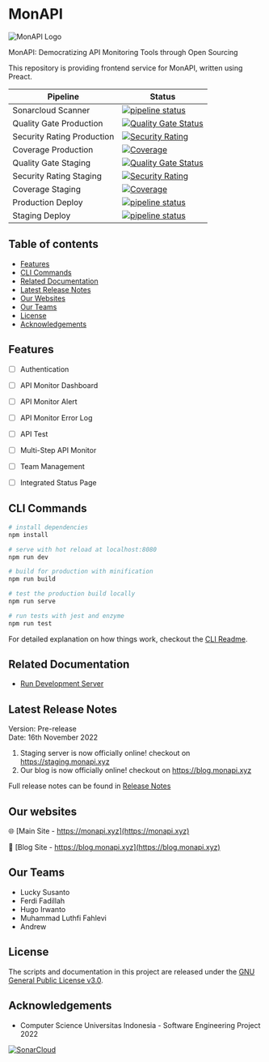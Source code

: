 # MonAPI
![MonAPI Logo](https://blog.monapi.xyz/wp-content/uploads/2022/09/Group-19.png)

MonAPI: Democratizing API Monitoring Tools through Open Sourcing

This repository is providing frontend service for MonAPI, written using Preact.

| Pipeline | Status |
| ----------- | ----------- |
| Sonarcloud Scanner | [![pipeline status](https://github.com/MonAPI-xyz/MonAPI-Frontend/actions/workflows/build.yml/badge.svg)](https://github.com/MonAPI-xyz/MonAPI-Frontend) |
| Quality Gate Production | [![Quality Gate Status](https://sonarcloud.io/api/project_badges/measure?project=MonAPI-xyz_MonAPI-Frontend&metric=alert_status&branch=main)](https://sonarcloud.io/summary/new_code?id=MonAPI-xyz_MonAPI-Frontend) | 
| Security Rating Production | [![Security Rating](https://sonarcloud.io/api/project_badges/measure?project=MonAPI-xyz_MonAPI-Frontend&metric=security_rating&branch=main)](https://sonarcloud.io/summary/new_code?id=MonAPI-xyz_MonAPI-Frontend) | 
| Coverage Production | [![Coverage](https://sonarcloud.io/api/project_badges/measure?project=MonAPI-xyz_MonAPI-Frontend&metric=coverage&branch=main)](https://sonarcloud.io/summary/new_code?id=MonAPI-xyz_MonAPI-Frontend) | 
| Quality Gate Staging | [![Quality Gate Status](https://sonarcloud.io/api/project_badges/measure?project=MonAPI-xyz_MonAPI-Frontend&metric=alert_status&branch=staging)](https://sonarcloud.io/summary/new_code?id=MonAPI-xyz_MonAPI-Frontend) | 
| Security Rating Staging | [![Security Rating](https://sonarcloud.io/api/project_badges/measure?project=MonAPI-xyz_MonAPI-Frontend&metric=security_rating&branch=staging)](https://sonarcloud.io/summary/new_code?id=MonAPI-xyz_MonAPI-Frontend) | 
| Coverage Staging | [![Coverage](https://sonarcloud.io/api/project_badges/measure?project=MonAPI-xyz_MonAPI-Frontend&metric=coverage&branch=staging)](https://sonarcloud.io/summary/new_code?id=MonAPI-xyz_MonAPI-Frontend) | 
| Production Deploy | [![pipeline status](https://github.com/MonAPI-xyz/MonAPI-Frontend/actions/workflows/production.yml/badge.svg)](https://github.com/MonAPI-xyz/MonAPI-Frontend) | 
| Staging Deploy | [![pipeline status](https://github.com/MonAPI-xyz/MonAPI-Frontend/actions/workflows/staging.yml/badge.svg)](https://github.com/MonAPI-xyz/MonAPI-Frontend) | 


## Table of contents
- [Features](#features)
- [CLI Commands](#cli-commands)
- [Related Documentation](#related-documentation)
- [Latest Release Notes](#latest-release-notes)
- [Our Websites](#our-websites)
- [Our Teams](#our-teams)
- [License](#license)
- [Acknowledgements](#acknowledgements)

## Features

- [ ] Authentication
- [ ] API Monitor Dashboard
- [ ] API Monitor Alert
- [ ] API Monitor Error Log
- [ ] API Test
- [ ] Multi-Step API Monitor
- [ ] Team Management
- [ ] Integrated Status Page


## CLI Commands

``` bash
# install dependencies
npm install

# serve with hot reload at localhost:8080
npm run dev

# build for production with minification
npm run build

# test the production build locally
npm run serve

# run tests with jest and enzyme
npm run test
```

For detailed explanation on how things work, checkout the [CLI Readme](https://github.com/developit/preact-cli/blob/master/README.md).

## Related Documentation

- [Run Development Server](https://github.com/MonAPI-xyz/MonAPI-Frontend/blob/staging/docs/development.md)

## Latest Release Notes
Version: Pre-release<br>
Date: 16th November 2022
1. Staging server is now officially online! checkout on https://staging.monapi.xyz
2. Our blog is now officially online! checkout on https://blog.monapi.xyz

Full release notes can be found in [Release Notes](https://github.com/MonAPI-xyz/MonAPI-Frontend/blob/staging/docs/release_notes.md)

## Our websites
🌐 [Main Site - https://monapi.xyz](https://monapi.xyz)

📝  [Blog Site - https://blog.monapi.xyz](https://blog.monapi.xyz)

## Our Teams
- Lucky Susanto
- Ferdi Fadillah
- Hugo Irwanto
- Muhammad Luthfi Fahlevi
- Andrew

## License
The scripts and documentation in this project are released under the [GNU General Public License v3.0](https://github.com/MonAPI-xyz/MonAPI-Frontend/blob/main/LICENSE).


## Acknowledgements
* Computer Science Universitas Indonesia - Software Engineering Project 2022


[![SonarCloud](https://sonarcloud.io/images/project_badges/sonarcloud-white.svg)](https://sonarcloud.io/summary/new_code?id=MonAPI-xyz_MonAPI-Frontend)
